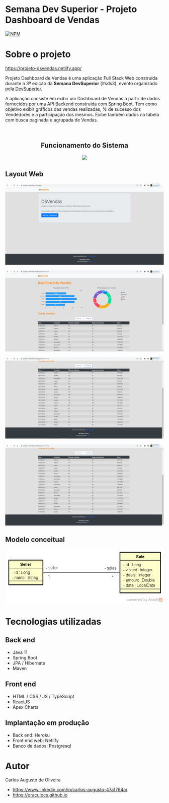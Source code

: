 # Semana Dev Superior - Projeto Dashboard de Vendas
[![NPM](https://img.shields.io/npm/l/react)](https://github.com/oraculocs/projeto-sds3/blob/master/LICENSE) 

# Sobre o projeto

https://projeto-dsvendas.netlify.app/

Projeto Dashboard de Vendas é uma aplicação Full Stack Web construída durante a 3ª edição da **Semana DevSuperior** (#sds3), evento organizado pela [DevSuperior](https://devsuperior.com "Site da DevSuperior").

A aplicação consiste em exibir um Dashboard de Vendas a partir de dados fornecidos por uma API Backend construída com Spring Boot. Tem como objetivo exibir gráficos das vendas realizadas, % de sucesso dos Vendedores 
e a participação dos mesmos. Exibe também dados na tabela com busca paginada e agrupada de Vendas.

<br/>
<h2 align="center"> Funcionamento do Sistema </h2>

<p align="center">
  <img src="https://github.com/oraculocs/assets/blob/master/sds3/Dsvendas_low.gif" />

## Layout Web

![Web 1](https://github.com/oraculocs/assets/blob/master/sds3/homeReact.JPG)

![Web 2](https://github.com/oraculocs/assets/blob/master/sds3/grafico.JPG)

![Web 3](https://github.com/oraculocs/assets/blob/master/sds3/table2React.JPG)

![Web 4](https://github.com/oraculocs/assets/blob/master/sds3/tableReact.JPG)

## Modelo conceitual
![Image](https://github.com/devsuperior/bds-assets/raw/main/sds/sds3-mc.png "Modelo conceitual")

# Tecnologias utilizadas
## Back end
- Java 11
- Spring Boot
- JPA / Hibernate
- Maven
## Front end
- HTML / CSS / JS / TypeScript
- ReactJS
- Apex Charts
## Implantação em produção
- Back end: Heroku
- Front end web: Netlify
- Banco de dados: Postgresql

# Autor

Carlos Augusto de Oliveira
- https://www.linkedin.com/in/carlos-augusto-47a1764a/
- https://oraculocs.github.io


